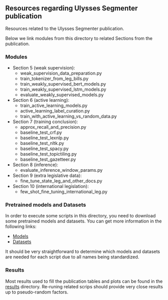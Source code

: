 ## Resources regarding Ulysses Segmenter publication

Resources related to the Ulysses Segmenter publication.

Below we link modules from this directory to related Sections from the publication.

### Modules
- Section 5 (weak supervision):
    - weak_supervision_data_preparation.py
    - train_tokenizer_from_leg_bills.py
    - train_weakly_supervised_bert_models.py
    - train_weakly_supervised_lstm_models.py
    - evaluate_weakly_supervised_models.py
- Section 6 (active learning):
    - train_active_learning_models.py
    - active_learning_label_curation.py
    - train_with_active_learning_vs_random_data.py
- Section 7 (training conclusion):
    - approx_recall_and_precision.py
    - baseline_test_crf.py
    - baseline_test_lexnlp.py
    - baseline_test_nltk.py
    - baseline_test_spacy.py
    - baseline_test_topictiling.py
    - baseline_test_gazetteer.py
- Section 8 (inference):
    - evaluate_inference_window_params.py
- Section 9 (extra legislative data):
    - fine_tune_state_leg_and_other_docs.py
- Section 10 (international legislation):
    - few_shot_fine_tuning_international_leg.py

### Pretrained models and Datasets

In order to execute some scripts in this directory, you need to download some pretrained models and datasets.
You can get more information in the following links:

- [Models](https://github.com/ulysses-camara/ulysses-segmenter?tab=readme-ov-file#available-models)
- [Datasets](https://github.com/ulysses-camara/ulysses-segmenter?tab=readme-ov-file#train-and-evaluation-data)

It should be very straightforward to determine which models and datasets are needed for each script due to all names being standardized.

### Results

Most results used to fill the publication tables and plots can be found in the [results](./results) directory.
Re-runing related scrips should provide very close results up to pseudo-random factors.
